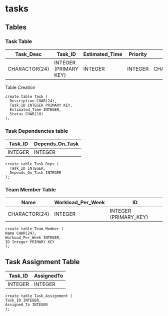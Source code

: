 # tasks

## Tables
### Task Table
| Task_Desc     | Task_ID               | Estimated_Time | Priority | STATUS |
|---------------|-----------------------|----------------| --- | --- |
| CHARACTOR(24) | INTEGER (PRIMARY KEY) | INTEGER        | INTEGER | CHARACTOR(10) |

Table Creation
```
create table Task ( 
  Description CHAR(24), 
  Task_ID INTEGER PRIMARY KEY, 
  Estimated_Time INTEGER,
  Status CHAR(10)
);
```
### Task Dependencies table 
| Task_ID | Depends_On_Task |
| --- | --- |
| INTEGER | INTEGER |
```
create table Task_Deps (  
  Task_ID INTEGER, 
  Depends_On_Task INTEGER
);
```
### Team Member Table
| Name | Workload_Per_Week | ID |
| --- | --- | --- |
| CHARACTOR(24) | INTEGER | INTEGER (PRIMARY_KEY) |
```
create table Team_Member (
Name CHAR(24),
Workoad_Per_Week INTEGER,
ID Integer PRIMARY KEY
);
```
## Task Assignment Table
| Task_ID | AssignedTo | 
| --- | --- |
| INTEGER | INTEGER |

```angular2html
create table Task_Assignment (
Task_ID INTEGER,
Assigned_To INTEGER
);
```
